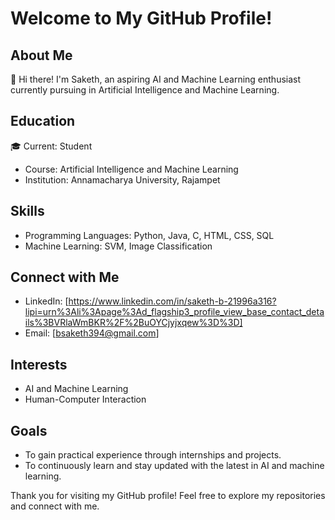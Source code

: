 # Welcome to My GitHub Profile!

## About Me

👋 Hi there! I'm Saketh, an aspiring AI and Machine Learning enthusiast currently pursuing in Artificial Intelligence and Machine Learning.

## Education

🎓 Current: Student  
- Course: Artificial Intelligence and Machine Learning  
- Institution: Annamacharya University, Rajampet

## Skills

- Programming Languages: Python, Java, C, HTML, CSS, SQL
- Machine Learning: SVM, Image Classification

## Connect with Me

- LinkedIn: [https://www.linkedin.com/in/saketh-b-21996a316?lipi=urn%3Ali%3Apage%3Ad_flagship3_profile_view_base_contact_details%3BVRlaWmBKR%2F%2BuOYCjyjxqew%3D%3D]
- Email: [bsaketh394@gmail.com]

## Interests

- AI and Machine Learning
- Human-Computer Interaction

## Goals

- To gain practical experience through internships and projects.
- To continuously learn and stay updated with the latest in AI and machine learning.

Thank you for visiting my GitHub profile! Feel free to explore my repositories and connect with me.
